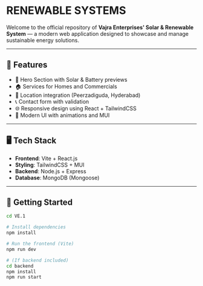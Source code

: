 # RENEWABLE SYSTEMS

Welcome to the official repository of **Vajra Enterprises' Solar & Renewable System** — a modern web application designed to showcase and manage sustainable energy solutions.

---

## 🌟 Features

- 🔋 Hero Section with Solar & Battery previews
- 🏠 Services for Homes and Commercials
- 📍 Location integration (Peerzadiguda, Hyderabad)
- 📞 Contact form with validation
- 🌐 Responsive design using React + TailwindCSS
- 🎨 Modern UI with animations and MUI

---

## 🖥️ Tech Stack

- **Frontend**: Vite + React.js
- **Styling**: TailwindCSS + MUI
- **Backend**: Node.js + Express
- **Database**: MongoDB (Mongoose)
---

## 🚀 Getting Started

```bash
cd VE.1

# Install dependencies
npm install

# Run the frontend (Vite)
npm run dev

# (If backend included)
cd backend
npm install
npm run start

